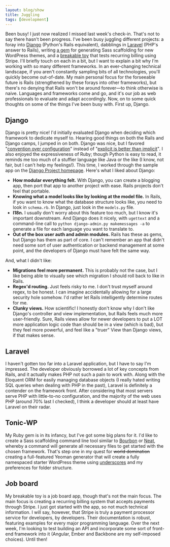 ```yaml
---
layout: blog/show
title: Juggling
tags: [development]
---
```

Been busy! I just now realized I missed last week's check-in. That's not to say there hasn't been progress. I've been busy juggling different projects: a foray into [Django](https://www.djangoproject.com/) (Python's Rails equivalent), dabblings in [Laravel](http://laravel.com/) (PHP's answer to Rails), writing [a gem](https://github.com/dstrunk/tonic-wp) for generating Sass scaffolding for new WordPress themes, and a [breakable toy](http://wp.me/p3ERzH-gn) that tests recurring billing using Stripe. I'll briefly touch on each in a bit, but I want to explain a bit why I'm working with so many different frameworks. In an ever-changing technical landscape, if you aren't constantly sampling bits of all technologies, you'll quickly become out-of-date. My main personal focus for the forseeable future is Rails (strengthened by these forays into other frameworks), but there's no denying that Rails won't be around forever—to think otherwise is naive. Languages and frameworks come and go, and it's our job as web professionals to evaluate and adapt accordingly.  Now, on to some quick thoughts on some of the things I've been busy with. First up, Django.

## Django

Django is pretty nice! I'd initially evaluated Django when deciding which framework to dedicate myself to. Hearing good things on both the Rails and Django camps, I jumped in on both. Django was nice, but I favored "[convention over configuration](http://en.wikipedia.org/wiki/Convention_over_configuration)" instead of "[explicit is better than implicit](https://docs.djangoproject.com/en/dev/misc/design-philosophies/#explicit-is-better-than-implicit)". I also enjoyed the expressiveness of Ruby; though Python is easy to read, it reminds me too much of a stuffier language like Java or the like (I know, not fair, but I can't help my feelings!). This time, I worked through the sample app on the [Django Project homepage](https://www.djangoproject.com/). Here's what I liked about Django:

- **How modular everything felt.** With Django, you can create a blogging app, then port that app to another project with ease. Rails projects don't feel that portable.
- **Knowing what a model looks like by looking at the model file.** In Rails, if you want to know what the database structure looks like, you need to look in `schema.rb`. In Django, just look in the `models.py` file.
- **I18n.** I usually don't worry about this feature too much, but I know it's important downstream. And Django does it nicely, with `ugettext` and a command-line call to `python django-admin.py makemessages -a` to generate a file for each language you want to translate to.
- **Out of the box user auth and admin modules.** Rails has these as gems, but Django has them as part of core. I can't remember an app that didn't need some sort of user authentication or backend management at some point, and the developers of Django must have felt the same way.

And, what I didn't like:

- **Migrations feel more permanent.** This is probably not the case, but I like being able to visually see which migration I should roll back to like in Rails.
- **Regex'd routing.** Just feels risky to me. I don't trust myself around regex, to be honest. I can imagine accidentally allowing for a large security hole somehow. I'd rather let Rails intelligently determine routes for me.
- **Clunky views.** How scientific! I honestly don't know why I don't like Django's controller and view implementation, but Rails feels much more user-friendly. Sure, Rails views allow for newer developers to put a LOT more application logic code than should be in a view (which is bad), but they feel more powerful, and feel like a "truer" View than Django views, if that makes sense.

## Laravel

I haven't gotten too far into a Laravel application, but I have to say I'm impressed. The developer obviously borrowed a lot of key concepts from Rails, and it actually makes PHP not such a pain to work with. Along with the Eloquent ORM for easily managing database objects (I really hated writing SQL queries when dealing with PHP in the past), Laravel is definitely a contender on the framework front. After considering that most servers serve PHP with little-to-no configuration, and the majority of the web uses PHP (around 70% last I checked), I think a developer should at least have Laravel on their radar.

## Tonic-WP

My Ruby gem is in its infancy, but I've got some big plans for it. I'd like to create a Sass scaffolding command line tool similar to [Bourbon](http://bourbon.io) or [Neat](http://neat.bourbon.io), whereby a command will generate all necessary files to get started with the chosen framework. That's step one in my quest for ~~world domination~~ creating a full-featured Yeoman generator that will create a fully namespaced starter WordPress theme using [underscores](http://underscores.me) and my preferences for folder structure.

## Job board

My breakable toy is a job board app, though that's not the main focus. The main focus is creating a recurring billing system that accepts payments through Stripe. I just got started with the app, so not much technical information. I will say, however, that Stripe is truly a payment processor service for developers, by developers. Their documentation is robust, featuring examples for every major programming language. Over the next week, I'm looking to test building an API and incorporate some sort of front-end framework into it (Angular, Ember and Backbone are my self-imposed choices). Until then!

